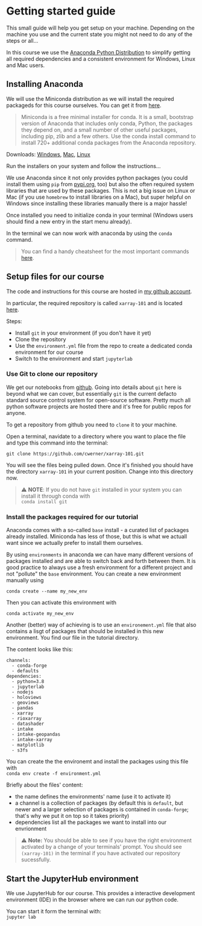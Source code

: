 # Getting started guide

This small guide will help you get setup on your machine. 
Depending on the machine you use and the current state you might not need to
do any of the steps or all...

In this course we use the [Anaconda Python Distribution](https://anaconda.org) to simplify getting all required dependencies and a consistent environment for Windows, Linux and Mac users.

## Installing Anaconda

We will use the Miniconda distribution as we will install the required packageds for this course ourselves. You can get it from [here](https://docs.conda.io/en/latest/miniconda.html).

> Miniconda is a free minimal installer for conda. It is a small, bootstrap version of Anaconda that includes only conda, Python, the packages they depend on, and a small number of other useful packages, including pip, zlib and a few others. Use the conda install command to install 720+ additional conda packages from the Anaconda repository.

Downloads: [Windows](https://repo.anaconda.com/miniconda/Miniconda3-latest-Windows-x86_64.exe), [Mac](https://repo.anaconda.com/miniconda/Miniconda3-latest-MacOSX-x86_64.sh), [Linux](https://repo.anaconda.com/miniconda/Miniconda3-latest-Linux-x86_64.sh)

Run the installers on your system and follow the instructions...

We use Anaconda since it not only provides python packages (you could install them using `pip` from [pypi.org](https://pypi.org), too) but also the often required system libraries that are used by these packages. This is not a big issue on Linux or Mac (if you use `homebrew` to install libraries on a Mac), but super helpful on Windows since installing these libraries manually there is a major hassle! 

Once installed you need to initialize conda in your terminal (Windows users should find a new entry in the start menu already).

In the terminal we can now work with anaconda by using the `conda` command.

> You can find a handy cheatsheet for the most important commands [here](https://docs.conda.io/projects/conda/en/4.6.0/_downloads/52a95608c49671267e40c689e0bc00ca/conda-cheatsheet.pdf).

## Setup files for our course

The code and instructions for this course are hosted in [my github account](https://github.com/cwerner/).

In particular, the required repository is called `xarray-101` and is located [here](https://github.com/cwerner/xarray-101.git).

Steps:  
* Install `git` in your environment (if you don't have it yet)
* Clone the repository 
* Use the `environment.yml` file from the repo to create a dedicated conda environment for our course 
* Switch to the environment and start `jupyterlab`

### Use Git to clone our repository

We get our notebooks from [github](https://github.com). Going into details about `git` here is beyond what we can cover, but essentially `git` is the current defacto standard source control system for open-source software. Pretty much all python software projects are hosted there and it's free for public repos for anyone.

To get a repository from github you need to `clone` it to your machine. 

Open a terminal, navidate to a directory where you want to place the file and type this command into the terminal:  

```
git clone https://github.com/cwerner/xarray-101.git
```

You will see the files being pulled down. Once it's finished you should have the directory `xarray-101` in your current position. Change into this directory now.

> :warning: **NOTE**: If you do not have `git` installed in your system you can install it through conda with  
`conda install git`


### Install the packages required for our tutorial

Anaconda comes with a so-called `base` install - a curated list of packages already installed. Miniconda has less of those, but this is what we actuall want since we actually prefer to install them ourselves.

By using `environments` in anaconda we can have many different versions of packages installed and are able to switch back and forth between them. It is good practice to always use a fresh environment for a different project and not "pollute" the `base` environment. You can create a new environment manually using  

`conda create --name my_new_env`

Then you can activate this environment with  

`conda activate my_new_env`  

Another (better) way of achieving is to use an `environement.yml` file that also contains a lisgt of packages that should be installed in this new environment. You find our file in the tutorial directory.

The content looks like this:  
```name: xarray-101
channels:
  - conda-forge
  - defaults
dependencies:
  - python=3.8
  - jupyterlab
  - nodejs
  - holoviews
  - geoviews
  - pandas
  - xarray
  - rioxarray
  - datashader
  - intake
  - intake-geopandas
  - intake-xarray
  - matplotlib
  - s3fs
```

You can create the the environemt and install the packages using this file with  
`conda env create -f environment.yml`

Briefly about the files' content:
* the name defines the environments' name (use it to activate it)
* a channel is a collection of packages (by default this is `default`, but newer and a larger selection of packages is contained in `conda-forge`; that's why we put it on top so it takes priority)
* dependencies list all the packages we want to install into our envrionment

> :warning: **Note:** You should be able to see if you have the right environment activated by a change of your terminals' prompt. You should see `(xarray-101)` in the terminal if you have activated our repository sucessfully.

## Start the JupyterHub environment

We use JupyterHub for our course. This provides a interactive development environment (IDE) in the browser where we can run our python code.

You can start it form the terminal with:  
`jupyter lab`



